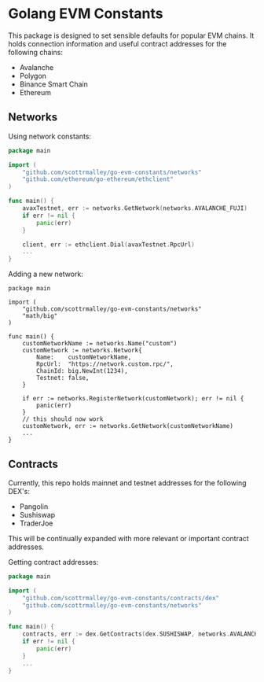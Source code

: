 # Golang EVM Constants

This package is designed to set sensible defaults for popular EVM chains. It holds connection information and useful
contract addresses for the following chains:

* Avalanche
* Polygon
* Binance Smart Chain
* Ethereum

## Networks

Using network constants:

```go
package main

import (
	"github.com/scottrmalley/go-evm-constants/networks"
	"github.com/ethereum/go-ethereum/ethclient"
)

func main() {
	avaxTestnet, err := networks.GetNetwork(networks.AVALANCHE_FUJI)
	if err != nil {
		panic(err)
	}

	client, err := ethclient.Dial(avaxTestnet.RpcUrl)
	...
}
```

Adding a new network:

```golang
package main

import (
	"github.com/scottrmalley/go-evm-constants/networks"
	"math/big"
)

func main() {
	customNetworkName := networks.Name("custom")
	customNetwork := networks.Network{
		Name:    customNetworkName,
		RpcUrl:  "https://network.custom.rpc/",
		ChainId: big.NewInt(1234),
		Testnet: false,
	}

	if err := networks.RegisterNetwork(customNetwork); err != nil {
		panic(err)
	}
	// this should now work
	customNetwork, err := networks.GetNetwork(customNetworkName)
	...
}
```

## Contracts

Currently, this repo holds mainnet and testnet addresses for the following DEX's:

* Pangolin
* Sushiswap
* TraderJoe

This will be continually expanded with more relevant or important contract addresses.

Getting contract addresses:
```go
package main

import (
	"github.com/scottrmalley/go-evm-constants/contracts/dex"
	"github.com/scottrmalley/go-evm-constants/networks"
)

func main() {
	contracts, err := dex.GetContracts(dex.SUSHISWAP, networks.AVALANCHE_MAINNET)
	if err != nil {
		panic(err)
    }
	...
}
```